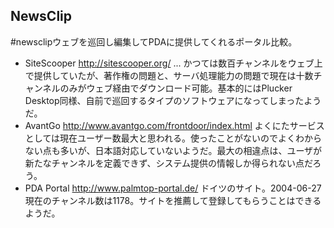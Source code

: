 
## NewsClip

#newsclipウェブを巡回し編集してPDAに提供してくれるポータル比較。

* SiteScooper http://sitescooper.org/ ... かつては数百チャンネルをウェブ上で提供していたが、著作権の問題と、サーバ処理能力の問題で現在は十数チャンネルのみがウェブ経由でダウンロード可能。基本的にはPlucker Desktop同様、自前で巡回するタイプのソフトウェアになってしまったようだ。
* AvantGo http://www.avantgo.com/frontdoor/index.html よくにたサービスとしては現在ユーザー数最大と思われる。使ったことがないのでよくわからない点も多いが、日本語対応していないようだ。最大の相違点は、ユーザが新たなチャンネルを定義できず、システム提供の情報しか得られない点だろう。
* PDA Portal http://www.palmtop-portal.de/ ドイツのサイト。2004-06-27現在のチャンネル数は1178。サイトを推薦して登録してもらうことはできるようだ。


